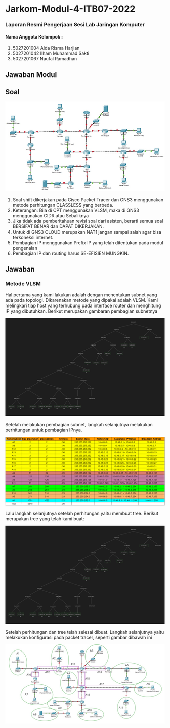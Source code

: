 # Jarkom-Modul-4-ITB07-2022
### Laporan Resmi Pengerjaan Sesi Lab Jaringan Komputer 

#### Nama Anggota Kelompok :      
1. 5027201004 Alda Risma Harjian 
2. 5027201042 Ilham Muhammad Sakti 
3. 5027201067 Naufal Ramadhan 

## Jawaban Modul 
## Soal
![](images/topologi-soal.jpeg)
1. Soal shift dikerjakan pada Cisco Packet Tracer dan GNS3 menggunakan metode perhitungan CLASSLESS yang berbeda.
2. Keterangan: Bila di CPT menggunakan VLSM, maka di GNS3 menggunakan CIDR atau Sebaliknya
3. Jika tidak ada pemberitahuan revisi soal dari asisten, berarti semua soal BERSIFAT BENAR dan DAPAT DIKERJAKAN.
4. Untuk di GNS3 CLOUD merupakan NAT1 jangan sampai salah agar bisa terkoneksi internet.
5. Pembagian IP menggunakan Prefix IP yang telah ditentukan pada modul pengenalan
6. Pembagian IP dan routing harus SE-EFISIEN MUNGKIN.

## Jawaban
### Metode VLSM
Hal pertama yang kami lakukan adalah dengan menentukan subnet yang ada pada topologi. Dikarenakan metode yang dipakai adalah VLSM. Kami melingkari tiap host yang terhubung pada interface router dan menghitung IP yang dibutuhkan. Berikut merupakan gambaran pembagian subnetnya

![](images/VLSM.jpeg)

Setelah melakukan pembagian subnet, langkah selanjutnya melakukan perhitungan untuk pembagian IPnya.

![](images/perhitungan.png)

Lalu langkah selanjutnya setelah perhitungan yaitu membuat tree. Berikut merupakan tree yang telah kami buat:

![](images/VLSM.jpeg)

Setelah perhitungan dan tree telah selesai dibuat. Langkah selanjutnya yaitu melakukan konfigurasi pada packet tracer, seperti gambar dibawah ini

![](images/vlsm-topologi.jpeg)